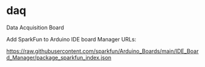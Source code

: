 # daq
Data Acquisition Board

Add SparkFun to Arduino IDE board Manager URLs:

https://raw.githubusercontent.com/sparkfun/Arduino_Boards/main/IDE_Board_Manager/package_sparkfun_index.json


